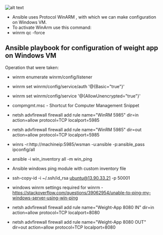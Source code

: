 ![alt text](winarm.png)

- Ansible uses Protocol WinARM , with which we can make configuration on Windows VM.
- To activate WinArm use this command:
- winrm qc -force

## Ansible playbook for configuration of weight app on Windows VM

Operation that were taken:

- winrm enumerate winrm/config/listener
- winrm set winrm/config/service/auth '@{Basic="true"}'
- winrm set winrm/config/service '@{AllowUnencrypted="true"}' 
- compmgmt.msc - Shortcut for Computer Management Snippet
- netsh advfirewall firewall add rule name="WinRM 5985" dir=in action=allow protocol=TCP localport=5985
- netsh advfirewall firewall add rule name="WinRM 5985" dir=out action=allow protocol=TCP localport=5985
- winrs -r:http://machineip:5985/wsman -u:ansible -p:ansible_pass ipconfig/all
- ansible -i win_inventory all -m win_ping

- Ansible windows ping module with custom inventory file
- ssh-copy-id -i ~/.ssh/id_rsa ubuntu@13.90.33.21 -p 50001
- windows winrm settings required for winrm - https://stackoverflow.com/questions/39062954/unable-to-ping-my-windows-server-using-win-ping
- netsh advfirewall firewall add rule name="Weight-App 8080 IN" dir=in action=allow protocol=TCP localport=8080
- netsh advfirewall firewall add rule name="Weight-App 8080 OUT" dir=out action=allow protocol=TCP localport=8080


